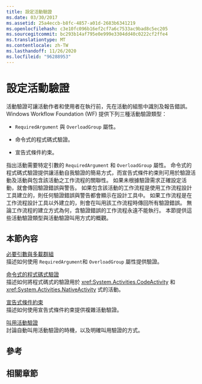 ```yaml
---
title: 設定活動驗證
ms.date: 03/30/2017
ms.assetid: 25a4eccb-b8fc-4857-a01d-2683b6341219
ms.openlocfilehash: c3e10fc096b16ef2cf7a6c7533ac9bad8c5ec205
ms.sourcegitcommit: bc293b14af795e0e999e3304dd40c0222cf2ffe4
ms.translationtype: MT
ms.contentlocale: zh-TW
ms.lasthandoff: 11/26/2020
ms.locfileid: "96288953"
---
```

# <a name="configuring-activity-validation"></a>設定活動驗證

活動驗證可讓活動作者和使用者在執行前，先在活動的組態中識別及報告錯誤。 Windows Workflow Foundation (WF) 提供下列三種活動驗證類型：  
  
- `RequiredArgument` 與 `OverloadGroup` 屬性。  
  
- 命令式的程式碼式驗證。  
  
- 宣告式條件約束。  
  
 指出活動需要特定引數的 `RequiredArgument` 和 `OverloadGroup` 屬性。 命令式的程式碼式驗證提供讓活動自我驗證的簡易方式，而宣告式條件約束則可用於驗證活動及活動與包含該活動之工作流程的關聯性。 如果未根據驗證需求正確設定活動，就會傳回驗證錯誤與警告。 如果包含該活動的工作流程是使用工作流程設計工具建立的，則任何驗證錯誤與警告都會顯示在設計工具中。 如果工作流程是在工作流程設計工具以外建立的，則會在叫用該工作流程時傳回所有驗證錯誤。 無論工作流程的建立方式為何，含驗證錯誤的工作流程永遠不能執行。 本節提供這些活動驗證類型與活動驗證叫用方式的概觀。  
  
## <a name="in-this-section"></a>本節內容  

 [必要引數與多載群組](required-arguments-and-overload-groups.md)  
 描述如何使用 `RequiredArgument`和 `OverloadGroup` 屬性提供驗證。  
  
 [命令式的程式碼式驗證](imperative-code-based-validation.md)  
 描述如何將程式碼式的驗證用於 <xref:System.Activities.CodeActivity> 和 <xref:System.Activities.NativeActivity> 式的活動。  
  
 [宣告式條件約束](declarative-constraints.md)  
 描述如何使用宣告式條件約束提供複雜活動驗證。  
  
 [叫用活動驗證](invoking-activity-validation.md)  
 討論自動叫用活動驗證的時機，以及明確叫用驗證的方式。  
  
## <a name="reference"></a>參考  
  
## <a name="related-sections"></a>相關章節
